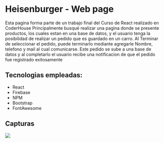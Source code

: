 # Heisenburger - Web page 

Esta pagina forma parte de un trabajo final del Curso de React realizado en CoderHouse
Principalmente busqué realizar una pagina donde se presente productos, los cuales estan en una base de datos, y el usuario tenga la posibilidad de realizar un pedido que es guardado en un carro. Al Terminar de seleccionar el pedido, puede terminarlo mediante agregarle Nombre, telefono y mail al cual comunicarse. Este pedido se sube a una base de datos y al completarlo el usuario recibe una notificacion de que el pedido fue registrado exitosamente

## Tecnologias empleadas:
- React
- Firebase 
- NPM
- Bootstrap
- FontAwesome

## Capturas

![](https://i.gyazo.com/3806d10cfed504bf8765eaee16c4273b.gif)